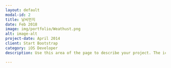 ```yaml
---
layout: default
modal-id: 2
title: 날씨먼지
date: Feb 2018
image: img/portfolio/Weathust.png
alt: image-alt
project-date: April 2014
client: Start Bootstrap
category: iOS Developer
description: Use this area of the page to describe your project. The icon above is part of a free icon set by <a href="https://sellfy.com/p/8Q9P/jV3VZ/">Flat Icons</a>. On their website, you can download their free set with 16 icons, or you can purchase the entire set with 146 icons for only $12!

---
```

